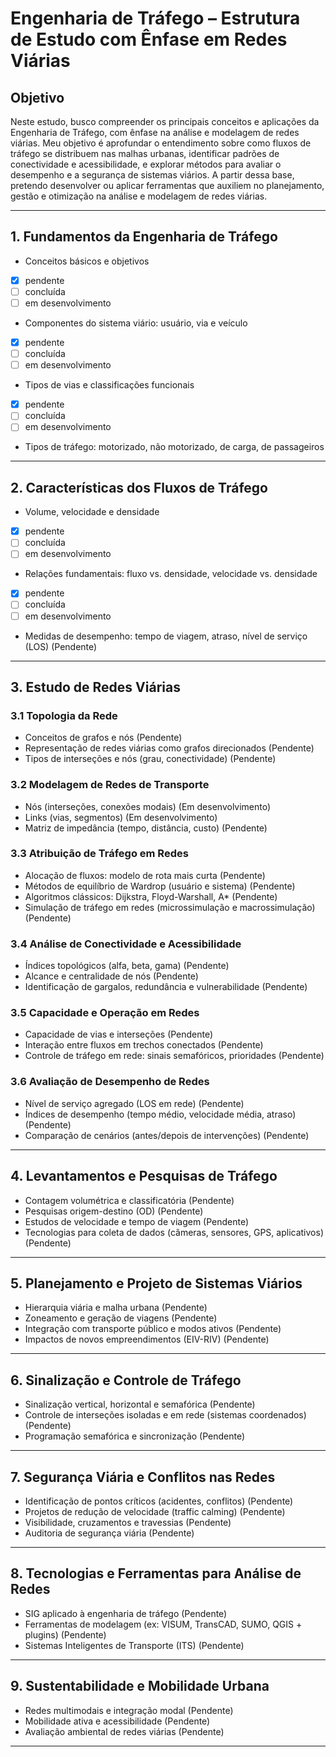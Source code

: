 # Engenharia de Tráfego – Estrutura de Estudo com Ênfase em Redes Viárias

## Objetivo

Neste estudo, busco compreender os principais conceitos e aplicações da Engenharia de Tráfego, com ênfase na análise e modelagem de redes viárias. Meu objetivo é aprofundar o entendimento sobre como fluxos de tráfego se distribuem nas malhas urbanas, identificar padrões de conectividade e acessibilidade, e explorar métodos para avaliar o desempenho e a segurança de sistemas viários. A partir dessa base, pretendo desenvolver ou aplicar ferramentas que auxiliem no planejamento, gestão e otimização na análise e modelagem de redes viárias.

---

## 1. Fundamentos da Engenharia de Tráfego

- Conceitos básicos e objetivos
- [x] pendente
- [ ] concluída
- [ ] em desenvolvimento
- Componentes do sistema viário: usuário, via e veículo
- [x] pendente
- [ ] concluída
- [ ] em desenvolvimento
- Tipos de vias e classificações funcionais
- [x] pendente
- [ ] concluída
- [ ] em desenvolvimento
- Tipos de tráfego: motorizado, não motorizado, de carga, de passageiros

---

## 2. Características dos Fluxos de Tráfego

- Volume, velocidade e densidade
- [x] pendente
- [ ] concluída
- [ ] em desenvolvimento
- Relações fundamentais: fluxo vs. densidade, velocidade vs. densidade
- [x] pendente
- [ ] concluída
- [ ] em desenvolvimento
- Medidas de desempenho: tempo de viagem, atraso, nível de serviço (LOS) (Pendente)

---

## 3. Estudo de Redes Viárias

### 3.1 Topologia da Rede

- Conceitos de grafos e nós (Pendente)
- Representação de redes viárias como grafos direcionados (Pendente)
- Tipos de interseções e nós (grau, conectividade) (Pendente)

### 3.2 Modelagem de Redes de Transporte

- Nós (interseções, conexões modais) (Em desenvolvimento)
- Links (vias, segmentos) (Em desenvolvimento)
- Matriz de impedância (tempo, distância, custo) (Pendente)

### 3.3 Atribuição de Tráfego em Redes

- Alocação de fluxos: modelo de rota mais curta (Pendente)
- Métodos de equilíbrio de Wardrop (usuário e sistema) (Pendente)
- Algoritmos clássicos: Dijkstra, Floyd-Warshall, A* (Pendente)
- Simulação de tráfego em redes (microssimulação e macrossimulação) (Pendente)

### 3.4 Análise de Conectividade e Acessibilidade

- Índices topológicos (alfa, beta, gama) (Pendente)
- Alcance e centralidade de nós (Pendente)
- Identificação de gargalos, redundância e vulnerabilidade (Pendente)

### 3.5 Capacidade e Operação em Redes

- Capacidade de vias e interseções (Pendente)
- Interação entre fluxos em trechos conectados (Pendente)
- Controle de tráfego em rede: sinais semafóricos, prioridades (Pendente)

### 3.6 Avaliação de Desempenho de Redes

- Nível de serviço agregado (LOS em rede) (Pendente)
- Índices de desempenho (tempo médio, velocidade média, atraso) (Pendente)
- Comparação de cenários (antes/depois de intervenções) (Pendente)

---

## 4. Levantamentos e Pesquisas de Tráfego

- Contagem volumétrica e classificatória (Pendente)
- Pesquisas origem-destino (OD) (Pendente)
- Estudos de velocidade e tempo de viagem (Pendente)
- Tecnologias para coleta de dados (câmeras, sensores, GPS, aplicativos) (Pendente)

---

## 5. Planejamento e Projeto de Sistemas Viários

- Hierarquia viária e malha urbana (Pendente)
- Zoneamento e geração de viagens (Pendente)
- Integração com transporte público e modos ativos (Pendente)
- Impactos de novos empreendimentos (EIV-RIV) (Pendente)

---

## 6. Sinalização e Controle de Tráfego

- Sinalização vertical, horizontal e semafórica (Pendente)
- Controle de interseções isoladas e em rede (sistemas coordenados) (Pendente)
- Programação semafórica e sincronização (Pendente)

---

## 7. Segurança Viária e Conflitos nas Redes

- Identificação de pontos críticos (acidentes, conflitos) (Pendente)
- Projetos de redução de velocidade (traffic calming) (Pendente)
- Visibilidade, cruzamentos e travessias (Pendente)
- Auditoria de segurança viária (Pendente)

---

## 8. Tecnologias e Ferramentas para Análise de Redes

- SIG aplicado à engenharia de tráfego (Pendente)
- Ferramentas de modelagem (ex: VISUM, TransCAD, SUMO, QGIS + plugins) (Pendente)
- Sistemas Inteligentes de Transporte (ITS) (Pendente)

---

## 9. Sustentabilidade e Mobilidade Urbana

- Redes multimodais e integração modal (Pendente)
- Mobilidade ativa e acessibilidade (Pendente)
- Avaliação ambiental de redes viárias (Pendente)

---
